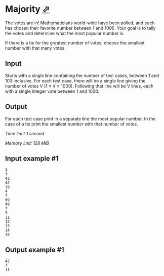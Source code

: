 # Majority [⬀](https://www.e-olymp.com/en/problems/8173)

The votes are in! Mathematicians world-wide have been polled, and each has chosen their favorite number between 1 and 1000. Your goal is to tally the votes and determine what the most popular number is.

If there is a tie for the greatest number of votes, choose the smallest number with that many votes.

## Input

Starts with a single line containing the number of test cases, between 1 and 100 inclusive. For each test case, there will be a single line giving the number of votes V (1 ≤ V ≤ 1000). Following that line will be V lines, each with a single integer vote between 1 and 1000.

## Output

For each test case print in a separate line the most popular number. In the case of a tie print the smallest number with that number of votes.

_Time limit 1 second_

_Memory limit 128 MiB_

## Input example #1
```
3
3
42
42
19
4
7
99
99
7
5
11
12
13
14
15
```

## Output example #1
```
42
7
11
```
